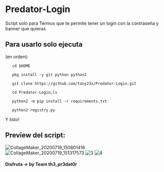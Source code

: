# Predator-Login
Script solo para Termux que te permite tener un login con la contraseña y banner que quieras

## Para usarlo solo ejecuta

(en orden):

       cd $HOME
       
       pkg install -y git python python2 
        
       git clone https://github.com/tony23x/Predator-Login.git

       cd Predator-Login;ls

       python2 -m pip install -r requirements.txt

       python2 registry.py

Y listo!

## Preview del script:
![CollageMaker_20200719_150801416](https://user-images.githubusercontent.com/55555800/87884502-1df9ae80-c9fe-11ea-8c88-3a96192fda55.jpg)
![CollageMaker_20200719_151317573](https://user-images.githubusercontent.com/55555800/87884522-41bcf480-c9fe-11ea-97a6-3338e8f81b8f.jpg)
![3](https://user-images.githubusercontent.com/55555800/87884560-79c43780-c9fe-11ea-9957-3a8c57565963.jpg)
![4](https://user-images.githubusercontent.com/55555800/87884578-a4ae8b80-c9fe-11ea-9afe-d35e5b107b35.jpg)


#### Disfruta -> by Team th3_pr3dat0r



